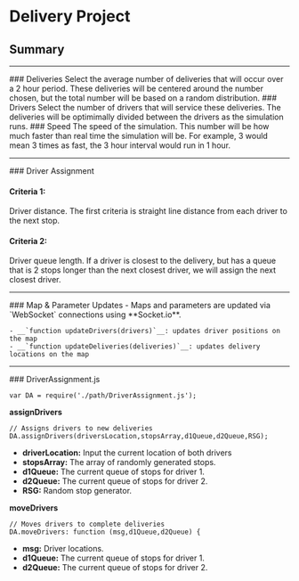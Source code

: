 # Delivery Project

## Summary
<hr>
### Deliveries
Select the average number of deliveries that will occur over a 2 hour period. These deliveries will be centered around the number chosen, but the total number will be based on a random distribution. 
### Drivers
Select the number of drivers that will service these deliveries. The deliveries will be optimimally divided between the drivers as the simulation runs. 
### Speed
The speed of the simulation. This number will be how much faster than real time the simulation will be. For example, 3 would mean 3 times as fast, the 3 hour interval would run in 1 hour.

<hr>
### Driver Assignment

#### Criteria 1:
Driver distance. The first criteria is straight line distance from each driver to the next stop.

#### Criteria 2:
Driver queue length. If a driver is closest to the delivery, but has a queue that is 2 stops longer than the next closest driver, we will assign the next closest driver.

<hr>
### Map & Parameter Updates
- Maps and parameters are updated via `WebSocket` connections using **Socket.io**.

	- __`function updateDrivers(drivers)`__: updates driver positions on the map
	- __`function updateDeliveries(deliveries)`__: updates delivery locations on the map

<hr>
### DriverAssignment.js

`var DA = require('./path/DriverAssignment.js');`

__assignDrivers__
```
// Assigns drivers to new deliveries
DA.assignDrivers(driversLocation,stopsArray,d1Queue,d2Queue,RSG);
```
  - **driverLocation:** Input the current location of both drivers
  - **stopsArray:** The array of randomly generated stops. 
  - **d1Queue:** The current queue of stops for driver 1.
  - **d2Queue:** The current queue of stops for driver 2.
  - **RSG:** Random stop generator.

__moveDrivers__
```
// Moves drivers to complete deliveries
DA.moveDrivers: function (msg,d1Queue,d2Queue) {
```
  - **msg:** Driver locations.
  - **d1Queue:** The current queue of stops for driver 1.
  - **d2Queue:** The current queue of stops for driver 2.





